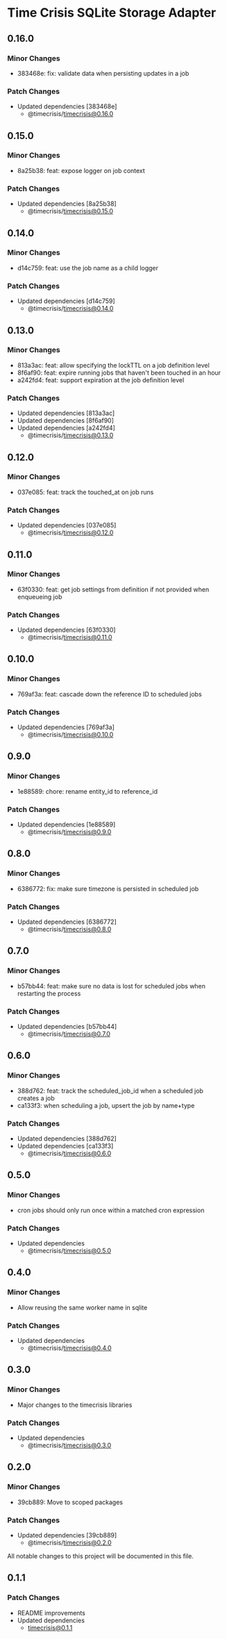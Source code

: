 # Time Crisis SQLite Storage Adapter

## 0.16.0

### Minor Changes

- 383468e: fix: validate data when persisting updates in a job

### Patch Changes

- Updated dependencies [383468e]
  - @timecrisis/timecrisis@0.16.0

## 0.15.0

### Minor Changes

- 8a25b38: feat: expose logger on job context

### Patch Changes

- Updated dependencies [8a25b38]
  - @timecrisis/timecrisis@0.15.0

## 0.14.0

### Minor Changes

- d14c759: feat: use the job name as a child logger

### Patch Changes

- Updated dependencies [d14c759]
  - @timecrisis/timecrisis@0.14.0

## 0.13.0

### Minor Changes

- 813a3ac: feat: allow specifying the lockTTL on a job definition level
- 8f6af90: feat: expire running jobs that haven't been touched in an hour
- a242fd4: feat: support expiration at the job definition level

### Patch Changes

- Updated dependencies [813a3ac]
- Updated dependencies [8f6af90]
- Updated dependencies [a242fd4]
  - @timecrisis/timecrisis@0.13.0

## 0.12.0

### Minor Changes

- 037e085: feat: track the touched_at on job runs

### Patch Changes

- Updated dependencies [037e085]
  - @timecrisis/timecrisis@0.12.0

## 0.11.0

### Minor Changes

- 63f0330: feat: get job settings from definition if not provided when enqueueing job

### Patch Changes

- Updated dependencies [63f0330]
  - @timecrisis/timecrisis@0.11.0

## 0.10.0

### Minor Changes

- 769af3a: feat: cascade down the reference ID to scheduled jobs

### Patch Changes

- Updated dependencies [769af3a]
  - @timecrisis/timecrisis@0.10.0

## 0.9.0

### Minor Changes

- 1e88589: chore: rename entity_id to reference_id

### Patch Changes

- Updated dependencies [1e88589]
  - @timecrisis/timecrisis@0.9.0

## 0.8.0

### Minor Changes

- 6386772: fix: make sure timezone is persisted in scheduled job

### Patch Changes

- Updated dependencies [6386772]
  - @timecrisis/timecrisis@0.8.0

## 0.7.0

### Minor Changes

- b57bb44: feat: make sure no data is lost for scheduled jobs when restarting the process

### Patch Changes

- Updated dependencies [b57bb44]
  - @timecrisis/timecrisis@0.7.0

## 0.6.0

### Minor Changes

- 388d762: feat: track the scheduled_job_id when a scheduled job creates a job
- ca133f3: when scheduling a job, upsert the job by name+type

### Patch Changes

- Updated dependencies [388d762]
- Updated dependencies [ca133f3]
  - @timecrisis/timecrisis@0.6.0

## 0.5.0

### Minor Changes

- cron jobs should only run once within a matched cron expression

### Patch Changes

- Updated dependencies
  - @timecrisis/timecrisis@0.5.0

## 0.4.0

### Minor Changes

- Allow reusing the same worker name in sqlite

### Patch Changes

- Updated dependencies
  - @timecrisis/timecrisis@0.4.0

## 0.3.0

### Minor Changes

- Major changes to the timecrisis libraries

### Patch Changes

- Updated dependencies
  - @timecrisis/timecrisis@0.3.0

## 0.2.0

### Minor Changes

- 39cb889: Move to scoped packages

### Patch Changes

- Updated dependencies [39cb889]
  - @timecrisis/timecrisis@0.2.0

All notable changes to this project will be documented in this file.

## 0.1.1

### Patch Changes

- README improvements
- Updated dependencies
  - timecrisis@0.1.1
